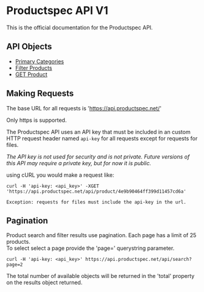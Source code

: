 # Productspec API V1

This is the official documentation for the Productspec API.

API Objects
-----------

- [Primary Categories](content/categories.md)
- [Filter Products](content/search.md)
- [GET Product](content/product.md)

Making Requests
---------------

The base URL for all requests is 'https://api.productspec.net/' 

Only https is supported.

The Productspec API uses an API key that must be included in an custom HTTP request header named `api-key` for all requests except for requests for files.

*The API key is not used for security and is not private.  Future versions of this API may require a private key, but for now it is public.*

using cURL you would make a request like:

```shell
curl -H 'api-key: <api_key>' -XGET 'https://api.productspec.net/api/product/4e9b90464ff399d11457cd6a'
```
`Exception: requests for files must include the api-key in the url.`


Pagination
----------
Product search and filter results use pagination.  Each page has a limit of 25 products.  
To select select a page provide the 'page=<number>' querystring parameter.  

```shell
curl -H 'api-key: <api_key>' https://api.productspec.net/api/search?page=2
```

The total number of available objects will be returned in the 'total' property on the results object returned.

